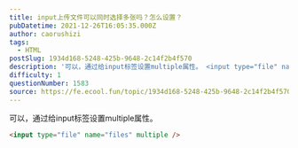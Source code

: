 ```yaml
---
title: input上传文件可以同时选择多张吗？怎么设置？
pubDatetime: 2021-12-26T16:05:35.000Z
author: caorushizi
tags:
  - HTML
postSlug: 1934d168-5248-425b-9648-2c14f2b4f570
description: '可以，通过给input标签设置multiple属性。 <input type="file" name="files" multiple/> '
difficulty: 1
questionNumber: 1583
source: https://fe.ecool.fun/topic/1934d168-5248-425b-9648-2c14f2b4f570
---
```


可以，通过给input标签设置multiple属性。

```html
<input type="file" name="files" multiple />
```
